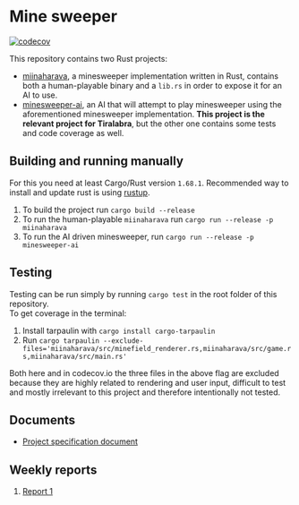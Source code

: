 
# Mine sweeper

[![codecov](https://codecov.io/gh/sofiak-hel/minesweeper/branch/main/graph/badge.svg?token=LK0NOTUKGI)](https://codecov.io/gh/sofiak-hel/minesweeper)

This repository contains two Rust projects:  
  - [miinaharava](./miinaharava/), a minesweeper implementation written in Rust, contains both a human-playable binary and a `lib.rs` in order to expose it for an AI to use.  
  - [minesweeper-ai](./minesweeper-ai/), an AI that will attempt to play minesweeper using the aforementioned minesweeper implementation. **This project is the relevant project for Tiralabra**, but the other one contains some tests and code coverage as well.

## Building and running manually
For this you need at least Cargo/Rust version `1.68.1`. Recommended way to
install and update rust is using [rustup](https://rustup.rs/).

1. To build the project run `cargo build --release`
2. To run the human-playable `miinaharava` run `cargo run --release -p miinaharava`
3. To run the AI driven minesweeper, run `cargo run --release -p minesweeper-ai`

## Testing
Testing can be run simply by running `cargo test` in the root folder of this
repository.  
To get coverage in the terminal:
1. Install tarpaulin with `cargo install cargo-tarpaulin`
2. Run `cargo tarpaulin --exclude-files='miinaharava/src/minefield_renderer.rs,miinaharava/src/game.rs,miinaharava/src/main.rs'`

Both here and in codecov.io the three files in the above flag are excluded
because they are highly related to rendering and user input, difficult to test
and mostly irrelevant to this project and therefore intentionally not tested.

## Documents
- [Project specification document](./documentation/projectspecification.md)

## Weekly reports
1. [Report 1](./weeklyreports/weeklyreport1.md)
